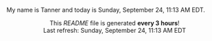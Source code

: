 My name is Tanner and today is Sunday, September 24, 11:13 AM EDT.

<p align="center">This <i>README</i> file is generated <b>every 3 hours</b>!</br>Last refresh: Sunday, September 24, 11:13 AM EDT<br /></p>
